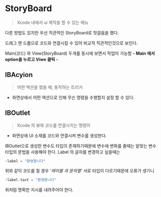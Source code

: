 # StoryBoard

> Xcode 내에서 ui 제작을 할 수 있는 메뉴

다른 방법도 있지만 우선 직관적인 StoryBoard로 첫걸음을 했다.

드래그 앤 드롭으로 코드와 연결시킬 수 있어 비교적 직관적인것으로 보인다.

Main(코드) 와 View(StoryBoard) 두개를 동시에 보면서 작업이 가능함 **- Main 에서 option을 누르고 Viwe 클릭 -**

## IBAcyion
> 어떤 액션을 했을 때, 동작하는 트리거
- 화면상에서 어떤 액션으로 인해 무슨 명령을 수행할지 설정 할 수 있다. 

## IBOutlet
> Xcode 의 뷰와 코드를 연결시키는 명령어
- 화면상에 UI 소재를 코드와 연결시켜 변수를 생성한다.

IBOutlet으로 생성한 변수도 타입이 존재하기때문에 변수에 변화를 줄때는 알맞는 변수 타입의 문법을 사용해야 한다. 
Label 의 글자를 변경하고 싶을때는 

```SWIFT
~label = "환영합니다"
```
위와 같이 코드를 칠 경우 *'레이블 과 문자열'* 서로 타입이 다르기때문에 오류가 생기니

```SWIFT
~label.taxt = "환영합니다"
```
위처럼 명확한 지시를 내려주어야 한다.